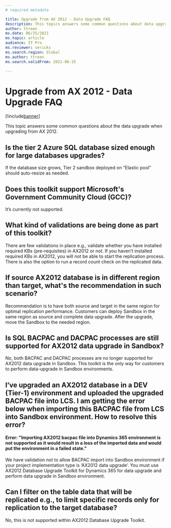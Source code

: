 ```yaml
---
# required metadata

title: Upgrade from AX 2012 - Data Upgrade FAQ
description: This topics answers some common questions about data upgrade when upgrading from AX 2012.
author: ttreen
ms.date: 06/25/2021
ms.topic: article
audience: IT Pro
ms.reviewer: sericks
ms.search.region: Global
ms.author: ttreen
ms.search.validFrom: 2021-06-25

---
```


# Upgrade from AX 2012 - Data Upgrade FAQ

[!include[banner](../includes/banner.md)]

This topic answers some common questions about the data upgrade when upgrading from AX 2012.

## Is the tier 2 Azure SQL database sized enough for large databases upgrades? 
If the database size grows, Tier 2 sandbox deployed on “Elastic pool” should auto-resize as needed.

## Does this toolkit support Microsoft's Government Community Cloud (GCC)?
It’s currently not supported.

## What kind of validations are being done as part of this toolkit?
There are few validations in place e.g., validate whether you have installed required KBs (pre-requisites) in AX2012 or not. If you haven’t installed required KBs in AX2012, you will not be able to start the replication process. There is also the option to run a record count check on the replicated data.

## If source AX2012 database is in different region than target, what's the recommendation in such scenario?
Recommendation is to have both source and target in the same region for optimal replication performance. Customers can deploy Sandbox in the same region as source and complete data upgrade. After the upgrade, move the Sandbox to the needed region. 

## Is SQL BACPAC and DACPAC processes are still supported for AX2012 data upgrade in Sandbox?
No, both BACPAC and DACPAC processes are no longer supported for AX2012 data upgrade in Sandbox. This toolkit is the only way for customers to perform data-upgrade in Sandbox environments. 

## I’ve upgraded an AX2012 database in a DEV (Tier-1) environment and uploaded the upgraded BACPAC file into LCS. I am getting the error below when importing this BACPAC file from LCS into Sandbox environment. How to resolve this error? 
#### Error: "Importing AX2012 bacpac file into Dynamics 365 environment is not supported as it would result in a loss of the imported data and would put the environment in a failed state."
We have validation not to allow BACPAC import into Sandbox environment if your project implementation type is ‘AX2012 data upgrade’. You must use AX2012 Database Upgrade Toolkit for Dynamics 365 for data upgrade and perform data upgrade in Sandbox environment. 


## Can I filter on the table data that will be replicated e.g., to limit specific records only for replication to the target database?
No, this is not supported within AX2012 Database Upgrade Toolkit. 

